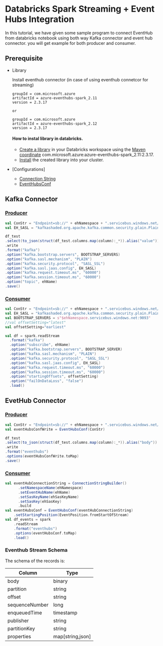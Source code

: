 # Databricks Spark Streaming + Event Hubs Integration
In this tutorial, we have given some sample program to connect EventHub from databricks notebook using both way Kafka connector and event hub connector. you will get example for both producer and consumer.


## Prerequisite
* Library

  Install eventhub connector (in case of using eventhub connetcor for streaming)
  ```
  groupId = com.microsoft.azure
  artifactId = azure-eventhubs-spark_2.11
  version = 2.3.17
  
  or
  
  groupId = com.microsoft.azure
  artifactId = azure-eventhubs-spark_2.12
  version = 2.3.17
  ```
  #### How to instal library in databricks.
  * [Create a library](https://docs.databricks.com/libraries/workspace-libraries.html#maven-libraries) in your Databricks workspace using the [Maven coordinate](https://mvnrepository.com/artifact/com.microsoft.azure/azure-eventhubs-spark) com.microsoft.azure:azure-eventhubs-spark_2.11:2.3.17.
  * [Install](https://docs.databricks.com/libraries/cluster-libraries.html#install-libraries) the created library into your cluster.
  
* [Configurations]
  * [Connection String](https://github.com/Azure/azure-event-hubs-spark/blob/master/docs/spark-streaming-eventhubs-integration.md#connection-string)
  * [EventHubsConf](https://github.com/Azure/azure-event-hubs-spark/blob/master/docs/spark-streaming-eventhubs-integration.md#eventhubsconf)

## Kafka Connector 
### [Producer](eventhub-producer-kafka-connector.scala)

```scala
val ConStr = "Endpoint=sb://" + ehNamespace + ".servicebus.windows.net/"+ehName+";SharedAccessKeyName=" + ehSasKeyName + ";SharedAccessKey=" + ehSasKey+";EntityPath="+ehName
val EH_SASL = "kafkashaded.org.apache.kafka.common.security.plain.PlainLoginModule required username=\"$ConnectionString\" password=\"" + ConStr + "\";"

df_test
.select(to_json(struct(df_test.columns.map(column):_*)).alias("value"))
.write
.format("kafka")
.option("kafka.bootstrap.servers", BOOTSTRAP_SERVERS)
.option("kafka.sasl.mechanism", "PLAIN")
.option("kafka.security.protocol", "SASL_SSL")
.option("kafka.sasl.jaas.config", EH_SASL)
.option("kafka.request.timeout.ms", "60000")
.option("kafka.session.timeout.ms", "60000")
.option("topic", ehName)
.save()
```
### [Consumer](eventhub-consumer-kafka-connector.scala)

```scala
val ConStr = "Endpoint=sb://" + ehNamespace + ".servicebus.windows.net/;SharedAccessKeyName=" + ehSasKeyName + ";SharedAccessKey=" + ehSasKey
val EH_SASL = "kafkashaded.org.apache.kafka.common.security.plain.PlainLoginModule required username=\"$ConnectionString\" password=\"" + ConStr + "\";"
val BOOTSTRAP_SERVERS = s"$ehNamespace.servicebus.windows.net:9093"
//val offsetSetting="latest"
val offsetSetting="earliest"

val df = spark.readStream
  .format("kafka")
  .option("subscribe", ehName)
  .option("kafka.bootstrap.servers", BOOTSTRAP_SERVER)
  .option("kafka.sasl.mechanism", "PLAIN")
  .option("kafka.security.protocol", "SASL_SSL")
  .option("kafka.sasl.jaas.config", EH_SASL)
  .option("kafka.request.timeout.ms", "60000")
  .option("kafka.session.timeout.ms", "60000")
  .option("startingOffsets", offsetSetting)
  .option("failOnDataLoss", "false")
  .load()
```
## EvetHub Connector
### [Producer](eventhub-producer-eventhub-connector.scala)

```scala
val ConStr = "Endpoint=sb://" + ehNamespace + ".servicebus.windows.net/;SharedAccessKeyName=" + ehSasKeyName + ";SharedAccessKey=" + ehSasKey+";EntityPath="+ehName
val eventHubsConfWrite = EventHubsConf(ConStr)

df_test
.select(to_json(struct(df_test.columns.map(column):_*)).alias("body"))
.write
.format("eventhubs")
.options(eventHubsConfWrite.toMap)
.save()
```
### [Consumer](eventhub-consumer-eventhub-connector.scala)

```scala
val eventHubConnectionString = ConnectionStringBuilder()
      .setNamespaceName(ehNamespace)
      .setEventHubName(ehName)
      .setSasKeyName(ehSasKeyName)
      .setSasKey(ehSasKey)
      .build  
val eventHubsConf = EventHubsConf(eventHubConnectionString)
    .setStartingPosition(EventPosition.fromStartOfStream) 
val df_events = spark
    .readStream
    .format("eventhubs")
    .options(eventHubsConf.toMap)
    .load() 
```

### Eventhub Stream Schema

The schema of the records is:

Column | Type
------ | -----
body | binary
partition | string
offset | string
sequenceNumber | long
enqueuedTime | timestamp
publisher | string
partitionKey | string
properties | map[string,json]
